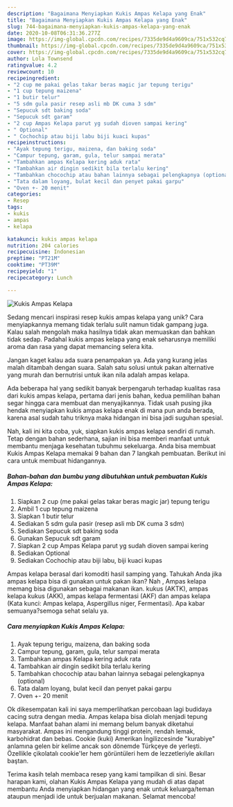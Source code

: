 ```yaml
---
description: "Bagaimana Menyiapkan Kukis Ampas Kelapa yang Enak"
title: "Bagaimana Menyiapkan Kukis Ampas Kelapa yang Enak"
slug: 744-bagaimana-menyiapkan-kukis-ampas-kelapa-yang-enak
date: 2020-10-08T06:31:36.277Z
image: https://img-global.cpcdn.com/recipes/7335de9d4a9609ca/751x532cq70/kukis-ampas-kelapa-foto-resep-utama.jpg
thumbnail: https://img-global.cpcdn.com/recipes/7335de9d4a9609ca/751x532cq70/kukis-ampas-kelapa-foto-resep-utama.jpg
cover: https://img-global.cpcdn.com/recipes/7335de9d4a9609ca/751x532cq70/kukis-ampas-kelapa-foto-resep-utama.jpg
author: Lola Townsend
ratingvalue: 4.2
reviewcount: 10
recipeingredient:
- "2 cup me pakai gelas takar beras magic jar tepung terigu"
- "1 cup tepung maizena"
- "1 butir telur"
- "5 sdm gula pasir resep asli mb DK cuma 3 sdm"
- "Sepucuk sdt baking soda"
- "Sepucuk sdt garam"
- "2 cup Ampas Kelapa parut yg sudah dioven sampai kering"
- " Optional"
- " Cochochip atau biji labu biji kuaci kupas"
recipeinstructions:
- "Ayak tepung terigu, maizena, dan baking soda"
- "Campur tepung, garam, gula, telur sampai merata"
- "Tambahkan ampas Kelapa kering aduk rata"
- "Tambahkan air dingin sedikit bila terlalu kering"
- "Tambahkan chocochip atau bahan lainnya sebagai pelengkapnya (optional)"
- "Tata dalam loyang, bulat kecil dan penyet pakai garpu"
- "Oven +- 20 menit"
categories:
- Resep
tags:
- kukis
- ampas
- kelapa

katakunci: kukis ampas kelapa 
nutrition: 204 calories
recipecuisine: Indonesian
preptime: "PT21M"
cooktime: "PT39M"
recipeyield: "1"
recipecategory: Lunch

---
```



![Kukis Ampas Kelapa](https://img-global.cpcdn.com/recipes/7335de9d4a9609ca/751x532cq70/kukis-ampas-kelapa-foto-resep-utama.jpg)

Sedang mencari inspirasi resep kukis ampas kelapa yang unik? Cara menyiapkannya memang tidak terlalu sulit namun tidak gampang juga. Kalau salah mengolah maka hasilnya tidak akan memuaskan dan bahkan tidak sedap. Padahal kukis ampas kelapa yang enak seharusnya memiliki aroma dan rasa yang dapat memancing selera kita.

Jangan kaget kalau ada suara penampakan ya. Ada yang kurang jelas malah ditambah dengan suara. Salah satu solusi untuk pakan alternative yang murah dan bernutrisi untuk ikan nila adalah ampas kelapa.

Ada beberapa hal yang sedikit banyak berpengaruh terhadap kualitas rasa dari kukis ampas kelapa, pertama dari jenis bahan, kedua pemilihan bahan segar hingga cara membuat dan menyajikannya. Tidak usah pusing jika hendak menyiapkan kukis ampas kelapa enak di mana pun anda berada, karena asal sudah tahu triknya maka hidangan ini bisa jadi suguhan spesial.


Nah, kali ini kita coba, yuk, siapkan kukis ampas kelapa sendiri di rumah. Tetap dengan bahan sederhana, sajian ini bisa memberi manfaat untuk membantu menjaga kesehatan tubuhmu sekeluarga. Anda bisa membuat Kukis Ampas Kelapa memakai 9 bahan dan 7 langkah pembuatan. Berikut ini cara untuk membuat hidangannya.

<!--inarticleads1-->

##### Bahan-bahan dan bumbu yang dibutuhkan untuk pembuatan Kukis Ampas Kelapa:

1. Siapkan 2 cup (me pakai gelas takar beras magic jar) tepung terigu
1. Ambil 1 cup tepung maizena
1. Siapkan 1 butir telur
1. Sediakan 5 sdm gula pasir (resep asli mb DK cuma 3 sdm)
1. Sediakan Sepucuk sdt baking soda
1. Gunakan Sepucuk sdt garam
1. Siapkan 2 cup Ampas Kelapa parut yg sudah dioven sampai kering
1. Sediakan  Optional
1. Sediakan  Cochochip atau biji labu, biji kuaci kupas


Ampas kelapa berasal dari komoditi hasil samping yang. Tahukah Anda jika ampas kelapa bisa di gunakan untuk pakan ikan? Nah , Ampas kelapa memang bisa digunakan sebagai makanan ikan. kukus (AKTK), ampas kelapa kukus (AKK), ampas kelapa fermentasi (AKF) dan ampas kelapa (Kata kunci: Ampas kelapa, Aspergillus niger, Fermentasi). Apa kabar semuanya?semoga sehat selalu ya. 

<!--inarticleads2-->

##### Cara menyiapkan Kukis Ampas Kelapa:

1. Ayak tepung terigu, maizena, dan baking soda
1. Campur tepung, garam, gula, telur sampai merata
1. Tambahkan ampas Kelapa kering aduk rata
1. Tambahkan air dingin sedikit bila terlalu kering
1. Tambahkan chocochip atau bahan lainnya sebagai pelengkapnya (optional)
1. Tata dalam loyang, bulat kecil dan penyet pakai garpu
1. Oven +- 20 menit


Ok dikesempatan kali ini saya memperlihatkan percobaan lagi budidaya cacing sutra dengan media. Ampas kelapa bisa diolah menjadi tepung kelapa. Manfaat bahan alami ini memang belum banyak diketahui masyarakat. Ampas ini mengandung tinggi protein, rendah lemak, karbohidrat dan bebas. Cookie (kuki) Amerikan İngilizcesinde &#34;kurabiye&#34; anlamına gelen bir kelime ancak son dönemde Türkçeye de yerleşti. Özellikle çikolatalı cookie&#39;ler hem görüntüleri hem de lezzetleriyle akılları baştan. 

Terima kasih telah membaca resep yang kami tampilkan di sini. Besar harapan kami, olahan Kukis Ampas Kelapa yang mudah di atas dapat membantu Anda menyiapkan hidangan yang enak untuk keluarga/teman ataupun menjadi ide untuk berjualan makanan. Selamat mencoba!
